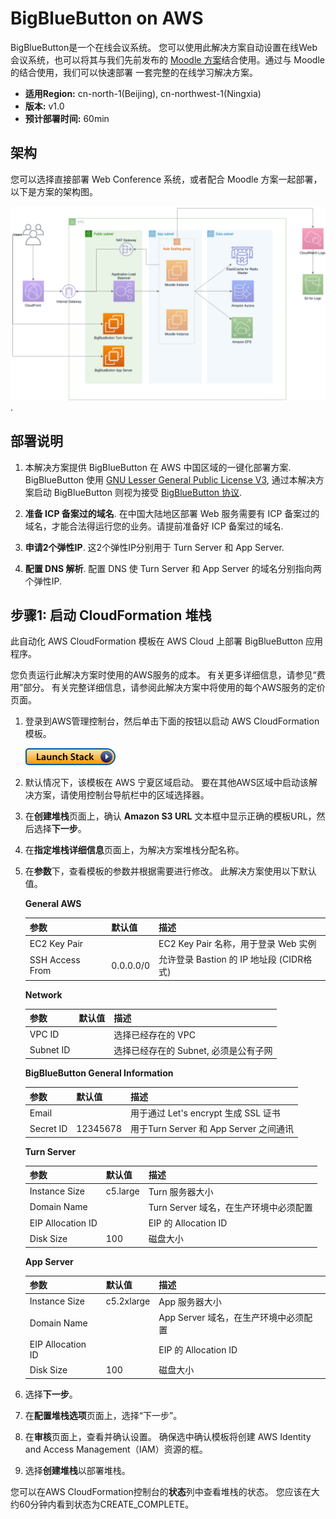 # BigBlueButton on AWS 

BigBlueButton是一个在线会议系统。 您可以使用此解决方案自动设置在线Web会议系统，也可以将其与我们先前发布的
[Moodle 方案](https://github.com/aws-samples/moodle-on-aws-cn)结合使用。通过与 Moodle 的结合使用，我们可以快速部署
一套完整的在线学习解决方案。

- **适用Region:** cn-north-1(Beijing), cn-northwest-1(Ningxia)
- **版本:** v1.0
- **预计部署时间:** 60min

## 架构

您可以选择直接部署 Web Conference 系统，或者配合 Moodle 方案一起部署，以下是方案的架构图。

![Architect](assets/architecture.png). 

## 部署说明

1. 本解决方案提供 BigBlueButton 在 AWS 中国区域的一键化部署方案. BigBlueButton 使用 
[GNU Lesser General Public License V3](https://www.gnu.org/licenses/lgpl-3.0.html), 通过本解决方案启动 BigBlueButton 
则视为接受 [BigBlueButton 协议](https://bigbluebutton.org/open-source-license/).

1. **准备 ICP 备案过的域名**. 在中国大陆地区部署 Web 服务需要有 ICP 备案过的域名，才能合法得运行您的业务。请提前准备好 ICP 备案过的域名.

1. **申请2个弹性IP**. 这2个弹性IP分别用于 Turn Server 和 App Server.

1. **配置 DNS 解析**. 配置 DNS 使 Turn Server 和 App Server 的域名分别指向两个弹性IP.

## 步骤1: 启动 CloudFormation 堆栈

此自动化 AWS CloudFormation 模板在 AWS Cloud 上部署 BigBlueButton 应用程序。

您负责运行此解决方案时使用的AWS服务的成本。 有关更多详细信息，请参见“费用”部分。 有关完整详细信息，请参阅此解决方案中将使用的每个AWS服务的定价页面。

1. 登录到AWS管理控制台，然后单击下面的按钮以启动 AWS CloudFormation 模板。

    [![Launch Stack](launch-stack.png)](https://cn-northwest-1.console.amazonaws.cn/cloudformation/home?region=cn-northwest-1#/stacks/create/template?stackName=BigBlueButton&templateURL=https:%2F%2Faws-solutions-reference.s3.cn-north-1.amazonaws.com.cn%2Fbig-blue-button-on-aws%2Flatest%2F00-master.template)
    
1. 默认情况下，该模板在 AWS 宁夏区域启动。 要在其他AWS区域中启动该解决方案，请使用控制台导航栏中的区域选择器。

1. 在**创建堆栈**页面上，确认 **Amazon S3 URL** 文本框中显示正确的模板URL，然后选择**下一步**。

1. 在**指定堆栈详细信息**页面上，为解决方案堆栈分配名称。

1. 在**参数**下，查看模板的参数并根据需要进行修改。 此解决方案使用以下默认值。

    **General AWS**

    | 参数            | 默认值    | 描述                                                  |
    | --------------- | --------- | ----------------------------------------------------- |
    | EC2 Key Pair    |           | EC2 Key Pair 名称，用于登录 Web 实例 |
    | SSH Access From | 0.0.0.0/0 | 允许登录 Bastion 的 IP 地址段 (CIDR格式)              |

    **Network**

    | 参数                         | 默认值        | 描述                                                         |
    | ---------------------------- | ------------- | ------------------------------------------------------------ |
    | VPC ID                       |               | 选择已经存在的 VPC                                            |
    | Subnet ID                    |               | 选择已经存在的 Subnet, 必须是公有子网                            |

    **BigBlueButton General Information**

    | 参数                 | 默认值         | 描述                                     |
    | -------------------- | -------------- | ---------------------------------------- |
    | Email                |                | 用于通过 Let's encrypt 生成 SSL 证书       |
    | Secret ID            | 12345678       | 用于Turn Server 和 App Server 之间通讯     |

    **Turn Server**

    | 参数               | 默认值      | 描述               |
    | ------------------ | ----------- | ------------------ |
    | Instance Size      | c5.large    | Turn 服务器大小     |
    | Domain Name        |             | Turn Server 域名，在生产环境中必须配置      |
    | EIP Allocation ID  |             | EIP 的 Allocation ID      |
    | Disk Size          | 100         | 磁盘大小     |

    **App Server**

    | 参数               | 默认值      | 描述               |
    | ------------------ | ----------- | ------------------ |
    | Instance Size      | c5.2xlarge    | App 服务器大小     |
    | Domain Name        |             | App Server 域名，在生产环境中必须配置      |
    | EIP Allocation ID  |             | EIP 的 Allocation ID      |
    | Disk Size          | 100         | 磁盘大小     |

2. 选择**下一步**。

3. 在**配置堆栈选项**页面上，选择“下一步”。

4. 在**审核**页面上，查看并确认设置。 确保选中确认模板将创建 AWS Identity and Access Management（IAM）资源的框。

5. 选择**创建堆栈**以部署堆栈。

您可以在AWS CloudFormation控制台的**状态**列中查看堆栈的状态。 您应该在大约60分钟内看到状态为CREATE_COMPLETE。

